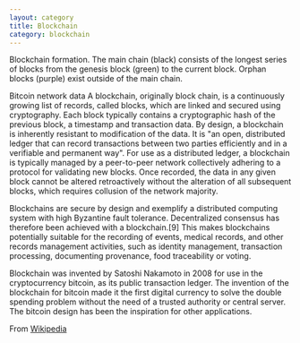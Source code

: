 ```yaml
---
layout: category
title: Blockchain
category: blockchain
---
```


<p class="message">
Blockchain formation. The main chain (black) consists of the longest series of blocks from the genesis block (green) to the current block. Orphan blocks (purple) exist outside of the main chain.
</p>

Bitcoin network data
A blockchain, originally block chain, is a continuously growing list of records, called blocks, which are linked and secured using cryptography. Each block typically contains a cryptographic hash of the previous block, a timestamp and transaction data. By design, a blockchain is inherently resistant to modification of the data. It is "an open, distributed ledger that can record transactions between two parties efficiently and in a verifiable and permanent way". For use as a distributed ledger, a blockchain is typically managed by a peer-to-peer network collectively adhering to a protocol for validating new blocks. Once recorded, the data in any given block cannot be altered retroactively without the alteration of all subsequent blocks, which requires collusion of the network majority.

Blockchains are secure by design and exemplify a distributed computing system with high Byzantine fault tolerance. Decentralized consensus has therefore been achieved with a blockchain.[9] This makes blockchains potentially suitable for the recording of events, medical records, and other records management activities, such as identity management, transaction processing, documenting provenance, food traceability or voting.

Blockchain was invented by Satoshi Nakamoto in 2008 for use in the cryptocurrency bitcoin, as its public transaction ledger. The invention of the blockchain for bitcoin made it the first digital currency to solve the double spending problem without the need of a trusted authority or central server. The bitcoin design has been the inspiration for other applications.

From <a href="https://en.wikipedia.org/wiki/Blockchain"> Wikipedia </a>
